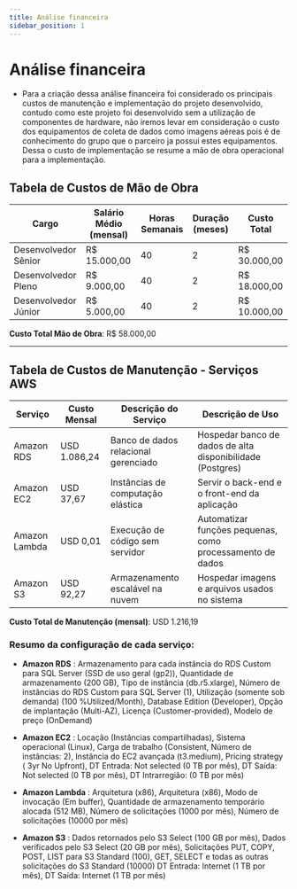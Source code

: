 ```yaml
---
title: Análise financeira
sidebar_position: 1
--- 
```

# Análise financeira 
- Para a criação dessa análise financeira foi considerado os principais custos de manutenção e implementação do projeto desenvolvido, contudo como este projeto foi desenvolvido sem a utilização de componentes de hardware, não iremos levar em consideração o custo dos equipamentos de coleta de dados como imagens aéreas pois é de conhecimento do grupo que o parceiro ja possui estes equipamentos. Dessa o custo de implementação se resume a mão de obra operacional para a implementação. 

## Tabela de Custos de Mão de Obra

| Cargo         | Salário Médio (mensal) | Horas Semanais | Duração (meses) | Custo Total |
| ------------- | ---------------------- | -------------- | --------------- | ----------- |
| Desenvolvedor Sênior | R$ 15.000,00              | 40               | 2               | R$ 30.000,00 |
| Desenvolvedor Pleno  | R$ 9.000,00               | 40               | 2               | R$ 18.000,00 |
| Desenvolvedor Júnior | R$ 5.000,00               | 40               | 2               | R$ 10.000,00 |

**Custo Total Mão de Obra**: R$ 58.000,00

---

## Tabela de Custos de Manutenção - Serviços AWS

| Serviço         | Custo Mensal | Descrição do Serviço                | Descrição de Uso                                        |
| --------------- | ------------ | ----------------------------------- | ------------------------------------------------------- |
| Amazon RDS      | USD 1.086,24  | Banco de dados relacional gerenciado| Hospedar banco de dados de alta disponibilidade (Postgres)|
| Amazon EC2      | USD 37,67    | Instâncias de computação elástica   | Servir o back-end e o front-end da aplicação            |
| Amazon Lambda   | USD 0,01    | Execução de código sem servidor     | Automatizar funções pequenas, como processamento de dados|
| Amazon S3       | USD 92,27   | Armazenamento escalável na nuvem    | Hospedar imagens e arquivos usados no sistema           |

**Custo Total de Manutenção (mensal)**: USD 1.216,19

### Resumo da configuração de cada serviço:
- **Amazon RDS** : Armazenamento para cada instância do RDS Custom para SQL Server (SSD de uso geral (gp2)), Quantidade de armazenamento (200 GB), Tipo de instância (db.r5.xlarge), Número de instâncias do RDS Custom para SQL Server (1), Utilização (somente sob demanda) (100 %Utilized/Month), Database Edition (Developer), Opção de implantação (Multi-AZ), Licença (Customer-provided), Modelo de preço (OnDemand)

- **Amazon EC2** : Locação (Instâncias compartilhadas), Sistema operacional (Linux), Carga de trabalho (Consistent, Número de instâncias: 2), Instância do EC2 avançada (t3.medium), Pricing strategy ( 3yr No Upfront), DT Entrada: Not selected (0 TB por mês), DT Saída: Not selected (0 TB por mês), DT Intrarregião: (0 TB por mês)

- **Amazon Lambda** :  Arquitetura (x86), Arquitetura (x86), Modo de invocação (Em buffer), Quantidade de armazenamento temporário alocada (512 MB), Número de solicitações (1000 por mês), Número de solicitações (10000 por mês)

- **Amazon S3** : Dados retornados pelo S3 Select (100 GB por mês), Dados verificados pelo S3 Select (20 GB por mês), Solicitações PUT, COPY, POST, LIST para S3 Standard (100), GET, SELECT e todas as outras solicitações do S3 Standard (10000) DT Entrada: Internet (1 TB por mês), DT Saída: Internet (1 TB por mês)